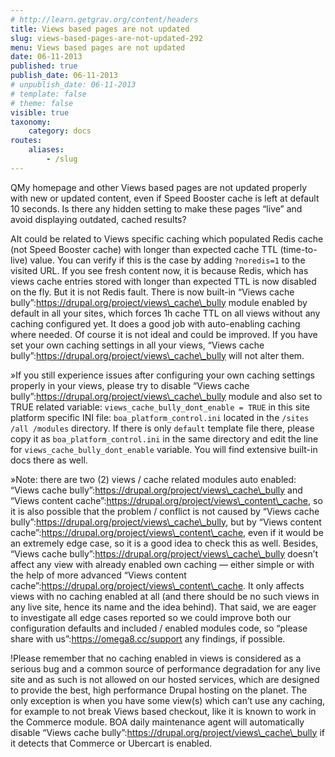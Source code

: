 ```yaml
---
# http://learn.getgrav.org/content/headers
title: Views based pages are not updated
slug: views-based-pages-are-not-updated-292
menu: Views based pages are not updated
date: 06-11-2013
published: true
publish_date: 06-11-2013
# unpublish_date: 06-11-2013
# template: false
# theme: false
visible: true
taxonomy:
    category: docs
routes:
    aliases:
        - /slug
---
```


<a name="debug-q"></a>

QMy homepage and other Views based pages are not updated properly with new or updated content, even if Speed Booster cache is left at default 10 seconds. Is there any hidden setting to make these pages “live” and avoid displaying outdated, cached results?

<a name="debug-a"></a>

AIt could be related to Views specific caching which populated Redis cache (not Speed Booster cache) with longer than expected cache TTL (time-to-live) value. You can verify if this is the case by adding `?noredis=1` to the visited URL. If you see fresh content now, it is because Redis, which has views cache entries stored with longer than expected TTL is now disabled on the fly. But it is not Redis fault. There is now built-in “Views cache bully”:https://drupal.org/project/views\_cache\_bully module enabled by default in all your sites, which forces 1h cache TTL on all views without any caching configured yet. It does a good job with auto-enabling caching where needed. Of course it is not ideal and could be improved. If you have set your own caching settings in all your views, “Views cache bully”:https://drupal.org/project/views\_cache\_bully will not alter them.

<a name="debug-b"></a>

»If you still experience issues after configuring your own caching settings properly in your views, please try to disable “Views cache bully”:https://drupal.org/project/views\_cache\_bully module and also set to TRUE related variable: `views_cache_bully_dont_enable = TRUE` in this site platform specific INI file: `boa_platform_control.ini` located in the `/sites /all /modules` directory. If there is only `default` template file there, please copy it as `boa_platform_control.ini` in the same directory and edit the line for `views_cache_bully_dont_enable` variable. You will find extensive built-in docs there as well.

<a name="debug-c"></a>

»Note: there are two (2) views / cache related modules auto enabled: “Views cache bully”:https://drupal.org/project/views\_cache\_bully and “Views content cache”:https://drupal.org/project/views\_content\_cache, so it is also possible that the problem / conflict is not caused by “Views cache bully”:https://drupal.org/project/views\_cache\_bully, but by “Views content cache”:https://drupal.org/project/views\_content\_cache, even if it would be an extremely edge case, so it is a good idea to check this as well. Besides, “Views cache bully”:https://drupal.org/project/views\_cache\_bully doesn’t affect any view with already enabled own caching — either simple or with the help of more advanced “Views content cache”:https://drupal.org/project/views\_content\_cache. It only affects views with no caching enabled at all (and there should be no such views in any live site, hence its name and the idea behind). That said, we are eager to investigate all edge cases reported so we could improve both our configuration defaults and included / enabled modules code, so “please share with us”:https://omega8.cc/support any findings, if possible.

<a name="debug-d"></a>

!Please remember that no caching enabled in views is considered as a serious bug and a common source of performance degradation for any live site and as such is not allowed on our hosted services, which are designed to provide the best, high performance Drupal hosting on the planet. The only exception is when you have some view(s) which can’t use any caching, for example to not break Views based checkout, like it is known to work in the Commerce module. BOA daily maintenance agent will automatically disable “Views cache bully”:https://drupal.org/project/views\_cache\_bully if it detects that Commerce or Ubercart is enabled.